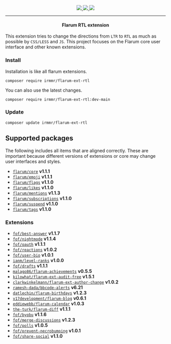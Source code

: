 <p align="center">
    <a href="https://packagist.org/packages/irmmr/flarum-ext-rtl" target="_blank">
        <img src="https://img.shields.io/packagist/v/irmmr/flarum-ext-rtl?style=flat-square">
    </a>
    <a href="https://github.com/flarum/core" target="_blank">
        <img src="https://img.shields.io/badge/flarum%2Fcore-%5Ev1.1.1-blue?style=flat-square">
    </a>
    <img src="https://iili.io/7jvWrb.png">
</p>
<hr>

<center><h4>Flarum RTL extension</h4></center>

This extension tries to change the directions from `LTR` to `RTL` as much as possible by `CSS/LESS` and `JS`.
This project focuses on the Flarum core user interface and other known extensions.

### Install
Installation is like all flarum extensions.
```
composer require irmmr/flarum-ext-rtl
```
You can also use the latest changes.
```
composer require irmmr/flarum-ext-rtl:dev-main
```

### Update
```
composer update irmmr/flarum-ext-rtl
```

## Supported packages
The following includes all items that are aligned correctly. These are important because different versions of extensions or core may change user interfaces and styles.

- [`flarum/core`](https://github.com/flarum/core) **v1.1.1**
- [`flarum/emoji`](https://github.com/flarum/emoji) **v1.1.1**
- [`flarum/flags`](https://github.com/flarum/flags) **v1.1.0**
- [`flarum/likes`](https://github.com/flarum/likes) **v1.1.0**
- [`flarum/mentions`](https://github.com/flarum/mentions) **v1.1.3**
- [`flarum/subscriptions`](https://github.com/flarum/subscriptions) **v1.1.0**
- [`flarum/suspend`](https://github.com/flarum/suspend) **v1.1.0**
- [`flarum/tags`](https://github.com/flarum/tags) **v1.1.0**

### Extensions
- [`fof/best-answer`](https://github.com/FriendsOfFlarum/best-answer) **v1.1.7**
- [`fof/nightmode`](https://github.com/FriendsOfFlarum/nightmode) **v1.1.4**
- [`fof/oauth`](https://github.com/FriendsOfFlarum/oauth) **v1.1.1**
- [`fof/reactions`](https://github.com/FriendsOfFlarum/reactions) **v1.0.2**
- [`fof/user-bio`](https://github.com/FriendsOfFlarum/user-bio) **v1.0.1**
- [`ianm/level-ranks`](https://github.com/imorland/level-ranks) **v1.0.0**
- [`fof/drafts`](https://github.com/FriendsOfFlarum/drafts) **v1.1.1**
- [`malago86/flarum-achievements`](https://github.com/malago86/flarum-achievements) **v0.5.5**
- [`kilowhat/flarum-ext-audit-free`](https://github.com/kilowhat/flarum-ext-audit-free) **v1.5.1**
- [`clarkwinkelmann/flarum-ext-author-change`](https://github.com/clarkwinkelmann/flarum-ext-author-change) **v1.0.2**
- [`ramesh-dada/bbcode-alerts`](https://github.com/ramesh-dada/bbcode-alerts) **v6.21**
- [`datlechin/flarum-birthdays`](https://github.com/datlechin/flarum-birthdays) **v1.2.3**
- [`v17development/flarum-blog`](https://github.com/v17development/flarum-blog) **v0.6.1**
- [`eddiewebb/flarum-calendar`](https://github.com/eddiewebb/flarum-calendar) **v1.0.3**
- [`the-turk/flarum-diff`](https://github.com/the-turk/flarum-diff) **v1.1.1**
- [`fof/byobu`](https://github.com/FriendsOfFlarum/byobu) **v1.1.6**
- [`fof/merge-discussions`](https://github.com/FriendsOfFlarum/merge-discussions) **v1.2.3**
- [`fof/polls`](https://github.com/FriendsOfFlarum/polls) **v1.0.5**
- [`fof/prevent-necrobumping`](https://github.com/FriendsOfFlarum/prevent-necrobumping) **v1.0.1**
- [`fof/share-social`](https://github.com/FriendsOfFlarum/share-social) **v1.1.0**
